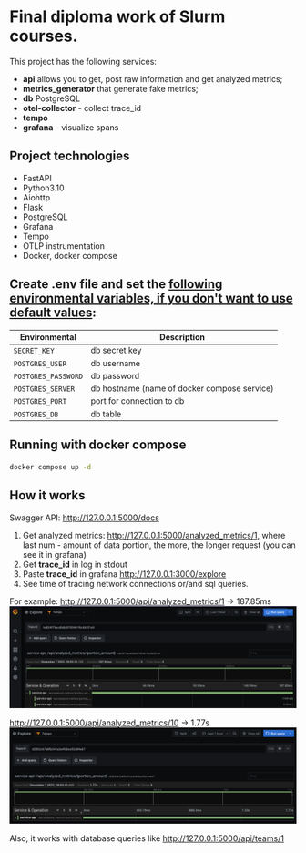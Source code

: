 # Final diploma work of Slurm courses.

This project has the following services:
- **api** allows you to get, post raw information and get analyzed metrics;
- **metrics_generator** that generate fake metrics;
- **db** PostgreSQL
- **otel-collector** - collect trace_id
- **tempo**
- **grafana** - visualize spans

## Project technologies

- FastAPI
- Python3.10
- Aiohttp
- Flask
- PostgreSQL
- Grafana
- Tempo
- OTLP instrumentation
- Docker, docker compose

## Create **.env** file and set the <ins>following environmental variables, if you don't want to use default values</ins>:  
| Environmental       | Description                                  |
|---------------------|----------------------------------------------|
| `SECRET_KEY`        | db secret key                                |       
| `POSTGRES_USER`     | db username                                  |      
| `POSTGRES_PASSWORD` | db password                                  |
| `POSTGRES_SERVER`   | db hostname (name of docker compose service) |
| `POSTGRES_PORT`     | port for connection to db                    |
| `POSTGRES_DB`       | db table                                     |


## Running with docker compose
```bash
docker compose up -d
```

## How it works
Swagger API: http://127.0.0.1:5000/docs
1. Get analyzed metrics: http://127.0.0.1:5000/analyzed_metrics/1, where last num - amount of data portion, the more, the longer request (you can see it in grafana)
2. Get **trace_id** in log in stdout
3. Paste **trace_id** in grafana http://127.0.0.1:3000/explore
4. See time of tracing network connections or/and sql queries.

For example:
http://127.0.0.1:5000/api/analyzed_metrics/1 -> 187.85ms
![img.png](how_it_works_photos/tempo_one.png)

http://127.0.0.1:5000/api/analyzed_metrics/10 -> 1.77s
![img_1.png](how_it_works_photos/tempo_two.png)

Also, it works with database queries like
http://127.0.0.1:5000/api/teams/1
